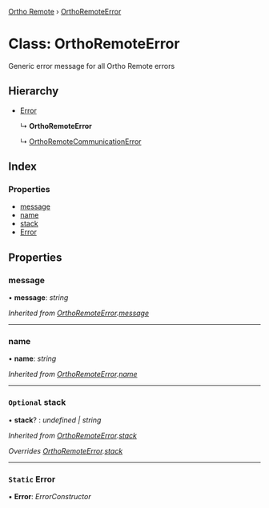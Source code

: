 [Ortho Remote](../README.md) › [OrthoRemoteError](orthoremoteerror.md)

# Class: OrthoRemoteError

Generic error message for all Ortho Remote errors

## Hierarchy

* [Error](orthoremoteerror.md#static-error)

  ↳ **OrthoRemoteError**

  ↳ [OrthoRemoteCommunicationError](orthoremotecommunicationerror.md)

## Index

### Properties

* [message](orthoremoteerror.md#message)
* [name](orthoremoteerror.md#name)
* [stack](orthoremoteerror.md#optional-stack)
* [Error](orthoremoteerror.md#static-error)

## Properties

###  message

• **message**: *string*

*Inherited from [OrthoRemoteError](orthoremoteerror.md).[message](orthoremoteerror.md#message)*

___

###  name

• **name**: *string*

*Inherited from [OrthoRemoteError](orthoremoteerror.md).[name](orthoremoteerror.md#name)*

___

### `Optional` stack

• **stack**? : *undefined | string*

*Inherited from [OrthoRemoteError](orthoremoteerror.md).[stack](orthoremoteerror.md#optional-stack)*

*Overrides [OrthoRemoteError](orthoremoteerror.md).[stack](orthoremoteerror.md#optional-stack)*

___

### `Static` Error

▪ **Error**: *ErrorConstructor*
